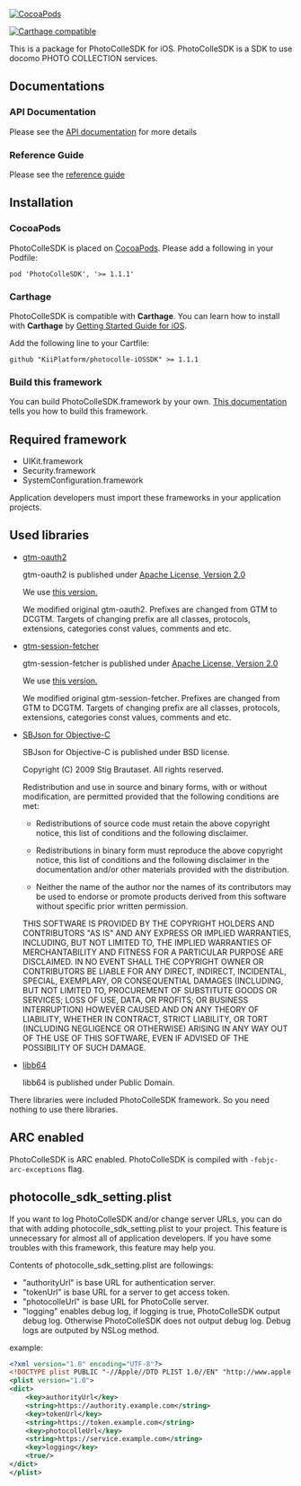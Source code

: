 [![CocoaPods](https://img.shields.io/badge/CocoaPods-released-green.svg)](http://cocoapods.org/pods/PhotoColleSDK)

[![Carthage compatible](https://img.shields.io/badge/Carthage-compatible-green.svg)](https://github.com/Carthage/Carthage)

This is a package for PhotoColleSDK for iOS.
PhotoColleSDK is a SDK to use docomo PHOTO COLLECTION services.

## Documentations

### API Documentation

Please see the [API
documentation](http://cocoadocs.org/docsets/PhotoColleSDK/1.1.1/) for
more details

### Reference Guide

Please see the [reference guide](docs/REFERENCE_GUIDE.mkd)

## Installation

### CocoaPods

PhotoColleSDK is placed on [CocoaPods](http://cocoapods.org/?q=photocollesdk).
Please add a following in your Podfile:

```
pod 'PhotoColleSDK', '>= 1.1.1'
```

### Carthage

PhotoColleSDK is compatible with __Carthage__. You can learn how to
install with __Carthage__ by [Getting Started Guide for
iOS](https://github.com/Carthage/Carthage#if-youre-building-for-ios-tvos-or-watchos).

Add the following line to your Cartfile:

```
github "KiiPlatform/photocolle-iOSSDK" >= 1.1.1
```

### Build this framework

You can build PhotoColleSDK.framework by your own. [This
documentation](photocolle-sdk/README.mkd) tells you how to build this
framework.

## Required framework

  * UIKit.framework
  * Security.framework
  * SystemConfiguration.framework

Application developers must import these frameworks in your
application projects.

## Used libraries

  * [gtm-oauth2](https://github.com/google/gtm-oauth2)

    gtm-oauth2 is published under [Apache License, Version
    2.0](http://www.apache.org/licenses/LICENSE-2.0)

    We use [this version.](https://github.com/google/gtm-oauth2/commit/a6aec081d1f64923bb1d8e1641c84d5cddd60b18)

    We modified original gtm-oauth2. Prefixes are changed from GTM to
    DCGTM. Targets of changing prefix are all classes, protocols,
    extensions, categories const values, comments and etc.

  * [gtm-session-fetcher](https://github.com/google/gtm-session-fetcher)

    gtm-session-fetcher is published under [Apache License, Version
    2.0](http://www.apache.org/licenses/LICENSE-2.0)

    We use [this version.](https://github.com/google/gtm-session-fetcher/commit/832aae5abaf2544d17bcd6cdc669143c929d7a0f)

    We modified original gtm-session-fetcher. Prefixes are changed from GTM to
    DCGTM. Targets of changing prefix are all classes, protocols,
    extensions, categories const values, comments and etc.

  * [SBJson for Objective-C](http://superloopy.io/json-framework/)

    SBJson for Objective-C is published under BSD license.

    Copyright (C) 2009 Stig Brautaset. All rights reserved.
    
    Redistribution and use in source and binary forms, with or without
    modification, are permitted provided that the following conditions are met:
    
    * Redistributions of source code must retain the above copyright notice, this
      list of conditions and the following disclaimer.
    
    * Redistributions in binary form must reproduce the above copyright notice,
      this list of conditions and the following disclaimer in the documentation
      and/or other materials provided with the distribution.
    
    * Neither the name of the author nor the names of its contributors may be used
      to endorse or promote products derived from this software without specific
      prior written permission.
    
    THIS SOFTWARE IS PROVIDED BY THE COPYRIGHT HOLDERS AND CONTRIBUTORS "AS IS"
    AND ANY EXPRESS OR IMPLIED WARRANTIES, INCLUDING, BUT NOT LIMITED TO, THE
    IMPLIED WARRANTIES OF MERCHANTABILITY AND FITNESS FOR A PARTICULAR PURPOSE ARE
    DISCLAIMED. IN NO EVENT SHALL THE COPYRIGHT OWNER OR CONTRIBUTORS BE LIABLE
    FOR ANY DIRECT, INDIRECT, INCIDENTAL, SPECIAL, EXEMPLARY, OR CONSEQUENTIAL
    DAMAGES (INCLUDING, BUT NOT LIMITED TO, PROCUREMENT OF SUBSTITUTE GOODS OR
    SERVICES; LOSS OF USE, DATA, OR PROFITS; OR BUSINESS INTERRUPTION) HOWEVER
    CAUSED AND ON ANY THEORY OF LIABILITY, WHETHER IN CONTRACT, STRICT LIABILITY,
    OR TORT (INCLUDING NEGLIGENCE OR OTHERWISE) ARISING IN ANY WAY OUT OF THE USE
    OF THIS SOFTWARE, EVEN IF ADVISED OF THE POSSIBILITY OF SUCH DAMAGE.

  * [libb64](http://libb64.sourceforge.net)

    libb64 is published under Public Domain.

There libraries were included PhotoColleSDK framework. So you need
nothing to use there libraries.

## ARC enabled

PhotoColleSDK is ARC enabled. PhotoColleSDK is compiled with
```-fobjc-arc-exceptions``` flag.

## photocolle\_sdk\_setting.plist

If you want to log PhotoColleSDK and/or change server URLs, you can do
that with adding photocolle\_sdk\_setting.plist to your project.  This
feature is unnecessary for almost all of application developers. If
you have some troubles with this framework, this feature may help you.

Contents of photocolle\_sdk\_setting.plist are followings:

  * "authorityUrl" is base URL for authentication server.
  * "tokenUrl" is base URL for a server to get access token.
  * "photocolleUrl" is base URL for PhotoColle server.
  * "logging" enables debug log, if logging is true, PhotoColleSDK output debug log. Otherwise PhotoColleSDK does not output debug log. Debug logs are outputed by NSLog method.

example:

```xml
<?xml version="1.0" encoding="UTF-8"?>
<!DOCTYPE plist PUBLIC "-//Apple//DTD PLIST 1.0//EN" "http://www.apple.com/DTDs/PropertyList-1.0.dtd">
<plist version="1.0">
<dict>
	<key>authorityUrl</key>
	<string>https://authority.example.com</string>
	<key>tokenUrl</key>
	<string>https://token.example.com</string>
	<key>photocolleUrl</key>
	<string>https://service.example.com</string>
	<key>logging</key>
	<true/>
</dict>
</plist>
```

